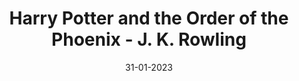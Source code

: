 ---
layout: none
title: "Harry Potter and the Order of the Phoenix - J. K. Rowling"
img: assets/img/covers/hp5.jpg
date: 31-01-2023
category: Fiction
redirect: https://www.goodreads.com/book/show/2.Harry_Potter_and_the_Order_of_the_Phoenix
---